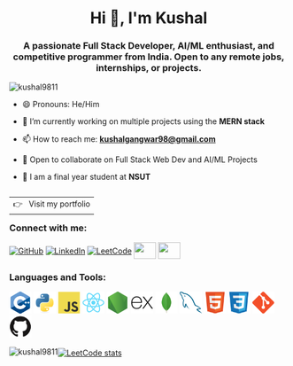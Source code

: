 <div>
<h1 align="center">Hi 👋, I'm Kushal</h1>
<h3 align="center">A passionate Full Stack Developer, AI/ML enthusiast, and competitive programmer from India. Open to any remote jobs, internships, or projects.</h3>

<p align="left"> <img src="https://komarev.com/ghpvc/?username=kushal9811&label=Profile%20views&color=0e75b6&style=flat" alt="kushal9811" /> </p>

- 😄 Pronouns: He/Him

- 🌱 I’m currently working on multiple projects using the **MERN stack**

- 📫 How to reach me: **kushalgangwar98@gmail.com**

- 🤝 Open to collaborate on Full Stack Web Dev and AI/ML Projects

- 📝 I am a final year student at **NSUT**

<a href="https://kushalportfolionsut.netlify.app/" target="_blank">
<table align="right">
  <tr>
    <td>
        👉 &nbsp;&nbsp;Visit my portfolio
    </td>
  </tr>
</table>
</a>

<h3 align="left">Connect with me:</h3>
<p align="left">
<a href="https://github.com/kushal9811" target="blank"><img align="center" src="https://raw.githubusercontent.com/rahuldkjain/github-profile-readme-generator/master/src/images/icons/Social/devto.svg" alt="GitHub" height="30" width="40" /></a>
<a href="https://www.linkedin.com/in/kushal-gangwar-9a7709253/" target="blank"><img align="center" src="https://raw.githubusercontent.com/rahuldkjain/github-profile-readme-generator/master/src/images/icons/Social/linked-in-alt.svg" alt="LinkedIn" height="30" width="40" /></a>
<a href="https://leetcode.com/u/kushalgangwar98/" target="blank"><img align="center" src="https://raw.githubusercontent.com/rahuldkjain/github-profile-readme-generator/master/src/images/icons/Social/leet-code.svg" alt="LeetCode" height="30" width="40" /></a>
<a href="https://codeforces.com/profile/kushalgangwar98" target="blank"><img align="center" src="https://cdn.jsdelivr.net/npm/simple-icons@v3/icons/codeforces.svg" height="30" width="40" /></a>
<a href="https://www.codechef.com/users/kushal88" target="blank"><img align="center" src="https://cdn.jsdelivr.net/npm/simple-icons@v3/icons/codechef.svg" height="30" width="40" /></a>
</p>

<h3 align="left">Languages and Tools:</h3>
<p align="left"> 
  <img src="https://raw.githubusercontent.com/devicons/devicon/master/icons/cplusplus/cplusplus-original.svg" alt="cplusplus" width="40" height="40"/>
  <img src="https://raw.githubusercontent.com/devicons/devicon/master/icons/python/python-original.svg" alt="python" width="40" height="40"/>
  <img src="https://raw.githubusercontent.com/devicons/devicon/master/icons/javascript/javascript-original.svg" alt="javascript" width="40" height="40"/>
  <img src="https://raw.githubusercontent.com/devicons/devicon/master/icons/react/react-original.svg" alt="react" width="40" height="40"/>
  <img src="https://raw.githubusercontent.com/devicons/devicon/master/icons/nodejs/nodejs-original.svg" alt="nodejs" width="40" height="40"/>
  <img src="https://raw.githubusercontent.com/devicons/devicon/master/icons/express/express-original.svg" alt="express" width="40" height="40"/>
  <img src="https://raw.githubusercontent.com/devicons/devicon/master/icons/mongodb/mongodb-original.svg" alt="mongodb" width="40" height="40"/>
  <img src="https://raw.githubusercontent.com/devicons/devicon/master/icons/mysql/mysql-original.svg" alt="mysql" width="40" height="40"/>
  <img src="https://raw.githubusercontent.com/devicons/devicon/master/icons/html5/html5-original.svg" alt="html5" width="40" height="40"/>
  <img src="https://raw.githubusercontent.com/devicons/devicon/master/icons/css3/css3-original.svg" alt="css3" width="40" height="40"/>
  <img src="https://raw.githubusercontent.com/devicons/devicon/master/icons/git/git-original.svg" alt="git" width="40" height="40"/>
  <img src="https://raw.githubusercontent.com/devicons/devicon/master/icons/github/github-original.svg" alt="github" width="40" height="40"/>
</p>

<!-- Stats Section -->
<p><img align="left" src="https://github-readme-stats.vercel.app/api/top-langs?username=kushal9811&show_icons=true&locale=en&layout=compact" alt="kushal9811" /></p>

<p>
<a href="https://leetcode.com/u/kushalgangwar98/"><img width="395px" align="center" alt="LeetCode stats" src="https://leetcard.jacoblin.cool/kushalgangwar98?ext=contest"/></a>
</p>
</div>
